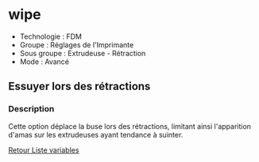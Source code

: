 # wipe

* Technologie : FDM
* Groupe : Réglages de l'Imprimante
* Sous groupe : Extrudeuse - Rétraction
* Mode : Avancé

## Essuyer lors des rétractions
    
### Description

Cette option déplace la buse lors des rétractions, limitant ainsi l'apparition d'amas sur les extrudeuses ayant tendance à suinter.

[Retour Liste variables](variable_list.md)